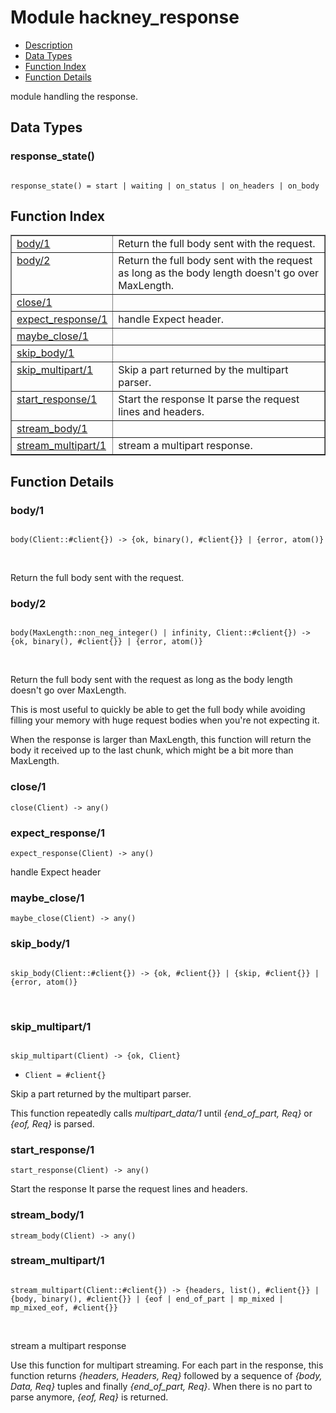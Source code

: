 

# Module hackney_response #
* [Description](#description)
* [Data Types](#types)
* [Function Index](#index)
* [Function Details](#functions)

module handling the response.

<a name="types"></a>

## Data Types ##




### <a name="type-response_state">response_state()</a> ###


<pre><code>
response_state() = start | waiting | on_status | on_headers | on_body
</code></pre>

<a name="index"></a>

## Function Index ##


<table width="100%" border="1" cellspacing="0" cellpadding="2" summary="function index"><tr><td valign="top"><a href="#body-1">body/1</a></td><td>Return the full body sent with the request.</td></tr><tr><td valign="top"><a href="#body-2">body/2</a></td><td>Return the full body sent with the request as long as the body
length doesn't go over MaxLength.</td></tr><tr><td valign="top"><a href="#close-1">close/1</a></td><td></td></tr><tr><td valign="top"><a href="#expect_response-1">expect_response/1</a></td><td>handle Expect header.</td></tr><tr><td valign="top"><a href="#maybe_close-1">maybe_close/1</a></td><td></td></tr><tr><td valign="top"><a href="#skip_body-1">skip_body/1</a></td><td></td></tr><tr><td valign="top"><a href="#skip_multipart-1">skip_multipart/1</a></td><td>Skip a part returned by the multipart parser.</td></tr><tr><td valign="top"><a href="#start_response-1">start_response/1</a></td><td>Start the response It parse the request lines and headers.</td></tr><tr><td valign="top"><a href="#stream_body-1">stream_body/1</a></td><td></td></tr><tr><td valign="top"><a href="#stream_multipart-1">stream_multipart/1</a></td><td>stream a multipart response.</td></tr></table>


<a name="functions"></a>

## Function Details ##

<a name="body-1"></a>

### body/1 ###

<pre><code>
body(Client::#client{}) -&gt; {ok, binary(), #client{}} | {error, atom()}
</code></pre>
<br />

Return the full body sent with the request.

<a name="body-2"></a>

### body/2 ###

<pre><code>
body(MaxLength::non_neg_integer() | infinity, Client::#client{}) -&gt; {ok, binary(), #client{}} | {error, atom()}
</code></pre>
<br />

Return the full body sent with the request as long as the body
length doesn't go over MaxLength.

This is most useful to quickly be able to get the full body while
avoiding filling your memory with huge request bodies when you're
not expecting it.

When the response is larger than MaxLength, this function will return
the body it received up to the last chunk, which might be a bit more than MaxLength.

<a name="close-1"></a>

### close/1 ###

`close(Client) -> any()`

<a name="expect_response-1"></a>

### expect_response/1 ###

`expect_response(Client) -> any()`

handle Expect header

<a name="maybe_close-1"></a>

### maybe_close/1 ###

`maybe_close(Client) -> any()`

<a name="skip_body-1"></a>

### skip_body/1 ###

<pre><code>
skip_body(Client::#client{}) -&gt; {ok, #client{}} | {skip, #client{}} | {error, atom()}
</code></pre>
<br />

<a name="skip_multipart-1"></a>

### skip_multipart/1 ###

<pre><code>
skip_multipart(Client) -&gt; {ok, Client}
</code></pre>

<ul class="definitions"><li><code>Client = #client{}</code></li></ul>

Skip a part returned by the multipart parser.

This function repeatedly calls _multipart_data/1_ until
_{end_of_part, Req}_ or _{eof, Req}_ is parsed.

<a name="start_response-1"></a>

### start_response/1 ###

`start_response(Client) -> any()`

Start the response It parse the request lines and headers.

<a name="stream_body-1"></a>

### stream_body/1 ###

`stream_body(Client) -> any()`

<a name="stream_multipart-1"></a>

### stream_multipart/1 ###

<pre><code>
stream_multipart(Client::#client{}) -&gt; {headers, list(), #client{}} | {body, binary(), #client{}} | {eof | end_of_part | mp_mixed | mp_mixed_eof, #client{}}
</code></pre>
<br />

stream a multipart response

Use this function for multipart streaming. For each part in the
response, this function returns _{headers, Headers, Req}_ followed by a sequence of
_{body, Data, Req}_ tuples and finally _{end_of_part, Req}_. When there
is no part to parse anymore, _{eof, Req}_ is returned.


